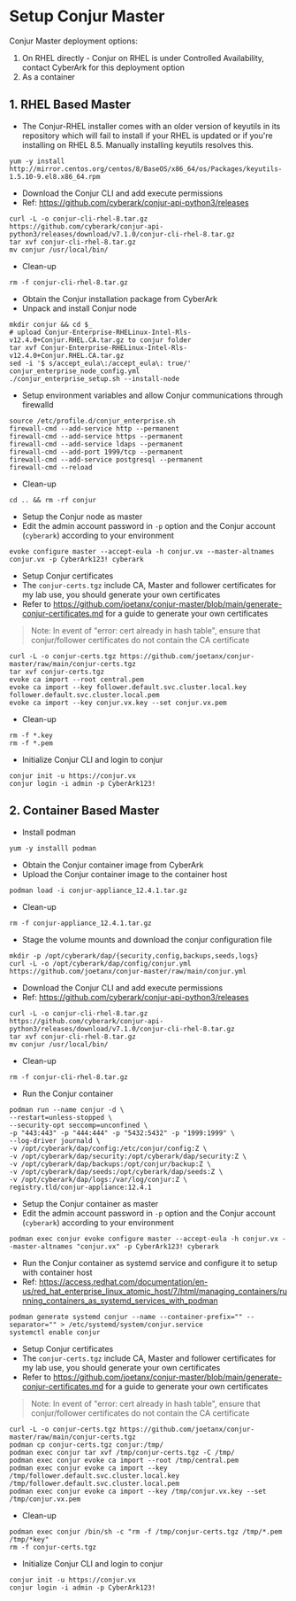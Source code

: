 # Setup Conjur Master
Conjur Master deployment options:
1. On RHEL directly - Conjur on RHEL is under Controlled Availability, contact CyberArk for this deployment option
2. As a container
## 1. RHEL Based Master
- The Conjur-RHEL installer comes with an older version of keyutils in its repository which will fail to install if your RHEL is updated or if you're installing on RHEL 8.5. Manually installing keyutils resolves this.
```console
yum -y install http://mirror.centos.org/centos/8/BaseOS/x86_64/os/Packages/keyutils-1.5.10-9.el8.x86_64.rpm
```
- Download the Conjur CLI and add execute permissions
- Ref: https://github.com/cyberark/conjur-api-python3/releases
```console
curl -L -o conjur-cli-rhel-8.tar.gz https://github.com/cyberark/conjur-api-python3/releases/download/v7.1.0/conjur-cli-rhel-8.tar.gz
tar xvf conjur-cli-rhel-8.tar.gz
mv conjur /usr/local/bin/
```
- Clean-up
```console
rm -f conjur-cli-rhel-8.tar.gz
```
- Obtain the Conjur installation package from CyberArk
- Unpack and install Conjur node
```console
mkdir conjur && cd $_
# upload Conjur-Enterprise-RHELinux-Intel-Rls-v12.4.0+Conjur.RHEL.CA.tar.gz to conjur folder
tar xvf Conjur-Enterprise-RHELinux-Intel-Rls-v12.4.0+Conjur.RHEL.CA.tar.gz
sed -i '$ s/accept_eula\:/accept_eula\: true/' conjur_enterprise_node_config.yml
./conjur_enterprise_setup.sh --install-node
```
- Setup environment variables and allow Conjur communications through firewalld
```console
source /etc/profile.d/conjur_enterprise.sh
firewall-cmd --add-service http --permanent
firewall-cmd --add-service https --permanent
firewall-cmd --add-service ldaps --permanent
firewall-cmd --add-port 1999/tcp --permanent
firewall-cmd --add-service postgresql --permanent
firewall-cmd --reload
```
- Clean-up
```console
cd .. && rm -rf conjur
```
- Setup the Conjur node as master
- Edit the admin account password in `-p` option and the Conjur account (`cyberark`) according to your environment
```console
evoke configure master --accept-eula -h conjur.vx --master-altnames conjur.vx -p CyberArk123! cyberark
```
- Setup Conjur certificates
- The `conjur-certs.tgz` include CA, Master and follower certificates for my lab use, you should generate your own certificates
- Refer to https://github.com/joetanx/conjur-master/blob/main/generate-conjur-certificates.md for a guide to generate your own certificates
> Note: In event of "error: cert already in hash table", ensure that conjur/follower certificates do not contain the CA certificate
```console
curl -L -o conjur-certs.tgz https://github.com/joetanx/conjur-master/raw/main/conjur-certs.tgz
tar xvf conjur-certs.tgz
evoke ca import --root central.pem
evoke ca import --key follower.default.svc.cluster.local.key follower.default.svc.cluster.local.pem
evoke ca import --key conjur.vx.key --set conjur.vx.pem
```
- Clean-up
```console
rm -f *.key
rm -f *.pem
```
- Initialize Conjur CLI and login to conjur
```console
conjur init -u https://conjur.vx
conjur login -i admin -p CyberArk123!
```
## 2. Container Based Master
- Install podman
```console
yum -y installl podman
```
- Obtain the Conjur container image from CyberArk
- Upload the Conjur container image to the container host
```console
podman load -i conjur-appliance_12.4.1.tar.gz
```
- Clean-up
```console
rm -f conjur-appliance_12.4.1.tar.gz
```
- Stage the volume mounts and download the conjur configuration file
```console
mkdir -p /opt/cyberark/dap/{security,config,backups,seeds,logs}
curl -L -o /opt/cyberark/dap/config/conjur.yml https://github.com/joetanx/conjur-master/raw/main/conjur.yml
```
- Download the Conjur CLI and add execute permissions
- Ref: https://github.com/cyberark/conjur-api-python3/releases
```console
curl -L -o conjur-cli-rhel-8.tar.gz https://github.com/cyberark/conjur-api-python3/releases/download/v7.1.0/conjur-cli-rhel-8.tar.gz
tar xvf conjur-cli-rhel-8.tar.gz
mv conjur /usr/local/bin/
```
- Clean-up
```console
rm -f conjur-cli-rhel-8.tar.gz
```
- Run the Conjur container
```console
podman run --name conjur -d \
--restart=unless-stopped \
--security-opt seccomp=unconfined \
-p "443:443" -p "444:444" -p "5432:5432" -p "1999:1999" \
--log-driver journald \
-v /opt/cyberark/dap/config:/etc/conjur/config:Z \
-v /opt/cyberark/dap/security:/opt/cyberark/dap/security:Z \
-v /opt/cyberark/dap/backups:/opt/conjur/backup:Z \
-v /opt/cyberark/dap/seeds:/opt/cyberark/dap/seeds:Z \
-v /opt/cyberark/dap/logs:/var/log/conjur:Z \
registry.tld/conjur-appliance:12.4.1
```
- Setup the Conjur container as master
- Edit the admin account password in `-p` option and the Conjur account (`cyberark`) according to your environment
```console
podman exec conjur evoke configure master --accept-eula -h conjur.vx --master-altnames "conjur.vx" -p CyberArk123! cyberark
```
- Run the Conjur container as systemd service and configure it to setup with container host
- Ref: https://access.redhat.com/documentation/en-us/red_hat_enterprise_linux_atomic_host/7/html/managing_containers/running_containers_as_systemd_services_with_podman
```console
podman generate systemd conjur --name --container-prefix="" --separator="" > /etc/systemd/system/conjur.service
systemctl enable conjur
```
- Setup Conjur certificates
- The `conjur-certs.tgz` include CA, Master and follower certificates for my lab use, you should generate your own certificates
- Refer to https://github.com/joetanx/conjur-master/blob/main/generate-conjur-certificates.md for a guide to generate your own certificates
> Note: In event of "error: cert already in hash table", ensure that conjur/follower certificates do not contain the CA certificate
```console
curl -L -o conjur-certs.tgz https://github.com/joetanx/conjur-master/raw/main/conjur-certs.tgz
podman cp conjur-certs.tgz conjur:/tmp/
podman exec conjur tar xvf /tmp/conjur-certs.tgz -C /tmp/
podman exec conjur evoke ca import --root /tmp/central.pem
podman exec conjur evoke ca import --key /tmp/follower.default.svc.cluster.local.key /tmp/follower.default.svc.cluster.local.pem
podman exec conjur evoke ca import --key /tmp/conjur.vx.key --set /tmp/conjur.vx.pem
```
- Clean-up
```console
podman exec conjur /bin/sh -c "rm -f /tmp/conjur-certs.tgz /tmp/*.pem /tmp/*key"
rm -f conjur-certs.tgz
```
- Initialize Conjur CLI and login to conjur
```console
conjur init -u https://conjur.vx
conjur login -i admin -p CyberArk123!
```
